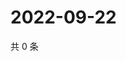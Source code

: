 # 2022-09-22

共 0 条

<!-- BEGIN WEIBO -->
<!-- 最后更新时间 Thu Sep 22 2022 20:11:06 GMT+0800 (China Standard Time) -->

<!-- END WEIBO -->
